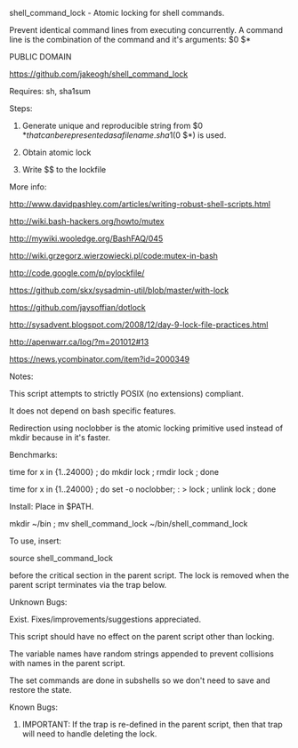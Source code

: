 shell_command_lock - Atomic locking for shell commands.

Prevent identical command lines from executing concurrently.
A command line is the combination of the command and it's arguments: $0 $*

PUBLIC DOMAIN

https://github.com/jakeogh/shell_command_lock

Requires: sh, sha1sum

Steps:

1. Generate unique and reproducible string from $0 $* that can be represented as a file name. sha1($0 $*) is used.

2. Obtain atomic lock

3. Write $$ to the lockfile

More info:

http://www.davidpashley.com/articles/writing-robust-shell-scripts.html

http://wiki.bash-hackers.org/howto/mutex

http://mywiki.wooledge.org/BashFAQ/045

http://wiki.grzegorz.wierzowiecki.pl/code:mutex-in-bash

http://code.google.com/p/pylockfile/

https://github.com/skx/sysadmin-util/blob/master/with-lock

https://github.com/jaysoffian/dotlock

http://sysadvent.blogspot.com/2008/12/day-9-lock-file-practices.html

http://apenwarr.ca/log/?m=201012#13

https://news.ycombinator.com/item?id=2000349

Notes:

This script attempts to strictly POSIX (no extensions) compliant.

It does not depend on bash specific features.

Redirection using noclobber is the atomic locking primitive used instead of mkdir because in it's faster.

Benchmarks:

 time for x in {1..24000} ; do mkdir lock ; rmdir lock ; done

 time for x in {1..24000} ; do set -o noclobber; : > lock ; unlink lock ; done


Install: Place in $PATH.

mkdir ~/bin ; mv shell_command_lock ~/bin/shell_command_lock

To use, insert:

source shell_command_lock

before the critical section in the parent script. The lock is removed when
the parent script terminates via the trap below.


Unknown Bugs:

Exist. Fixes/improvements/suggestions appreciated.

This script should have no effect on the parent script other than locking.

The variable names have random strings appended to prevent collisions with names in the parent script.

The set commands are done in subshells so we don't need to save and restore the state.

Known Bugs:

1. IMPORTANT: If the trap is re-defined in the parent script, then that trap will need to handle deleting the lock.


